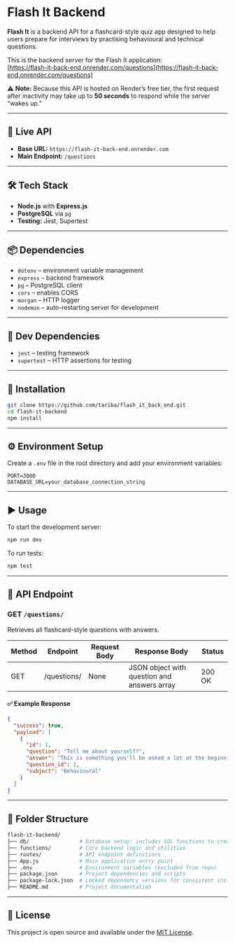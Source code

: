 # Flash It Backend

**Flash It** is a backend API for a flashcard-style quiz app designed to help users prepare for interviews by practising behavioural and technical questions.


This is the backend server for the Flash It application:  
[https://flash-it-back-end.onrender.com/questions](https://flash-it-back-end.onrender.com/questions)

⚠️ **Note:** Because this API is hosted on Render’s free tier, the first request after inactivity may take up to **50 seconds** to respond while the server “wakes up.”

---

## 🚀 Live API

- **Base URL:** `https://flash-it-back-end.onrender.com`
- **Main Endpoint:** `/questions`

---


## 🛠️ Tech Stack

- **Node.js** with **Express.js**
- **PostgreSQL** via `pg`
- **Testing:** Jest, Supertest

---

## 📦 Dependencies

- `dotenv` – environment variable management  
- `express` – backend framework  
- `pg` – PostgreSQL client  
- `cors` – enables CORS  
- `morgan` – HTTP logger  
- `nodemon` – auto-restarting server for development

---

## 🧪 Dev Dependencies

- `jest` – testing framework  
- `supertest` – HTTP assertions for testing

---

## 🔌 Installation

```bash
git clone https://github.com/tariba/flash_it_back_end.git 
cd flash-it-backend
npm install
```

---

## ⚙️ Environment Setup

Create a `.env` file in the root directory and add your environment variables:

```env
PORT=3000
DATABASE_URL=your_database_connection_string
```

---

## ▶️ Usage

To start the development server:

```bash
npm run dev
```

To run tests:

```bash
npm test
```

---

## 📡 API Endpoint

### GET `/questions/`

Retrieves all flashcard-style questions with answers.

| Method | Endpoint     | Request Body | Response Body                     | Status  |
|--------|--------------|--------------|----------------------------------|---------|
| GET    | /questions/  | None         | JSON object with question and answers array | 200 OK  |

#### ✅ Example Response

```json
{
  "success": true,
  "payload": [
    {
      "id": 1,
      "question": "Tell me about yourself?",
      "answer": "This is something you'll be asked a lot at the beginning of an interview. Here are three tips that'll help you nail the opener. Be succinct, honest and engaging. I call this the “SHE” formula. Resist the urge to give a detailed account of the last two decades of your career. The interviewer is looking for an answer that shows them you're qualified and can respond to an unstructured question. Use the job description to prepare. Reread what they want and highlight the most required skills that you have. Are they looking for someone who can solve problems or deal with tough customers? Pick a few and brainstorm how you can describe yourself while showcasing your strengths for what they’re seeking. Tie your story to their needs. People love a good tale, so weave in some personality. For example, maybe you fell in love with the hospitality industry because your grandparents ran a bed and breakfast. Connect your story back to the job, keep it short, and be truthful.",
      "question_id": 1,
      "subject": "Behavioural"
    }
  ]
}
```

---

## 📂 Folder Structure


```bash
flash-it-backend/
├── db/                # Database setup: includes SQL functions to create tables and load mock data from questions.json
├── functions/         # Core backend logic and utilities
├── routes/            # API endpoint definitions
├── App.js             # Main application entry point
├── .env               # Environment variables (excluded from repo)
├── package.json       # Project dependencies and scripts
├── package-lock.json  # Locked dependency versions for consistent installs
├── README.md          # Project documentation
```
---


## 📄 License

This project is open source and available under the [MIT License](LICENSE).
